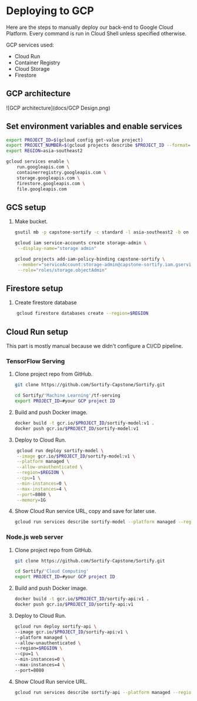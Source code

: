 # Deploying to GCP

Here are the steps to manually deploy our back-end to Google Cloud Platform. Every command is run in Cloud Shell unless specified otherwise.

GCP services used:

- Cloud Run
- Container Registry
- Cloud Storage
- Firestore

## GCP architecture

![GCP architecture](docs/GCP Design.png)

## Set environment variables and enable services

```bash
export PROJECT_ID=$(gcloud config get-value project)
export PROJECT_NUMBER=$(gcloud projects describe $PROJECT_ID --format='value(projectNumber)')
export REGION=asia-southeast2

gcloud services enable \
    run.googleapis.com \
    containerregistry.googleapis.com \
    storage.googleapis.com \
    firestore.googleapis.com \
    file.googleapis.com
```

## GCS setup

1. Make bucket.

   ```bash
   gsutil mb -p capstone-sortify -c standard -l asia-southeast2 -b on gs://sortify-app
   ```

   ```bash
   gcloud iam service-accounts create storage-admin \
    --display-name="storage admin"
   ```

   ```bash
   gcloud projects add-iam-policy-binding capstone-sortify \
    --member="serviceAccount:storage-admin@capstone-sortify.iam.gserviceaccount.com" \
    --role="roles/storage.objectAdmin"
   ```

## Firestore setup

1. Create firestore database

```bash
    gcloud firestore databases create --region=$REGION
```

## Cloud Run setup

This part is mostly manual because we didn't configure a CI/CD pipeline.

### TensorFlow Serving

1.  Clone project repo from GitHub.

    ```bash
    git clone https://github.com/Sortify-Capstone/Sortify.git

    cd Sortify/'Machine Learning'/tf-serving
    export PROJECT_ID=#your GCP project ID
    ```

2.  Build and push Docker image.

    ```bash
    docker build -t gcr.io/$PROJECT_ID/sortify-model:v1 .
    docker push gcr.io/$PROJECT_ID/sortify-model:v1

    ```

3.  Deploy to Cloud Run.

```bash
    gcloud run deploy sortify-model \
    --image gcr.io/$PROJECT_ID/sortify-model:v1 \
    --platform managed \
    --allow-unauthenticated \
    --region=$REGION \
    --cpu=1 \
    --min-instances=0 \
    --max-instances=4 \
    --port=8080 \
    --memory=1G
```

4.  Show Cloud Run service URL, copy and save for later use.

    ```bash
    gcloud run services describe sortify-model --platform managed --region $REGION --format 'value(status.url)'
    ```

### Node.js web server

1. Clone project repo from GitHub.

   ```bash
   git clone https://github.com/Sortify-Capstone/Sortify.git

   cd Sortify/'Cloud Computing'
   export PROJECT_ID=#your GCP project ID
   ```

2. Build and push Docker image.

   ```bash
   docker build -t gcr.io/$PROJECT_ID/sortify-api:v1 .
   docker push gcr.io/$PROJECT_ID/sortify-api:v1

   ```

3. Deploy to Cloud Run.

   ```bash
   gcloud run deploy sortify-api \
   --image gcr.io/$PROJECT_ID/sortify-api:v1 \
   --platform managed \
   --allow-unauthenticated \
   --region=$REGION \
   --cpu=1 \
   --min-instances=0 \
   --max-instances=4 \
   --port=8080

   ```

4. Show Cloud Run service URL.

   ```bash
   gcloud run services describe sortify-api --platform managed --region $REGION --format 'value(status.url)'
   ```
